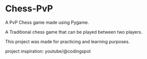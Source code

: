 # Chess-PvP
A PvP Chess game made using Pygame.

A Traditional chess game that can be played between two players.

This project was made for practicing and learning purposes.

project inspiration: youtube/@codingspot
